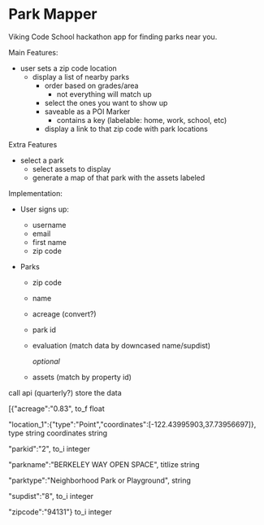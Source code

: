 # Park Mapper

Viking Code School hackathon app for finding parks near you.

Main Features:
  - user sets a zip code location
    - display a list of nearby parks
      - order based on grades/area
        - not everything will match up
      - select the ones you want to show up
      - saveable as a POI Marker
        - contains a key (labelable: home, work, school, etc)
      - display a link to that zip code with park locations

Extra Features
  - select a park
    - select assets to display
    - generate a map of that park with the assets labeled

Implementation:
  - User signs up:
    - username
    - email
    - first name
    - zip code

  - Parks
    - zip code
    - name
    - acreage (convert?)
    - park id
    - evaluation (match data by downcased name/supdist)

      *optional*
    - assets (match by property id)

call api (quarterly?)
store the data


[{"acreage":"0.83",
to_f
float

"location_1":{"type":"Point","coordinates":[-122.43995903,37.73956697]},
type string
coordinates string

"parkid":"2",
to_i
integer

"parkname":"BERKELEY WAY OPEN SPACE",
titlize
string

"parktype":"Neighborhood Park or Playground",
string

"supdist":"8",
to_i
integer

"zipcode":"94131"}
to_i
integer
